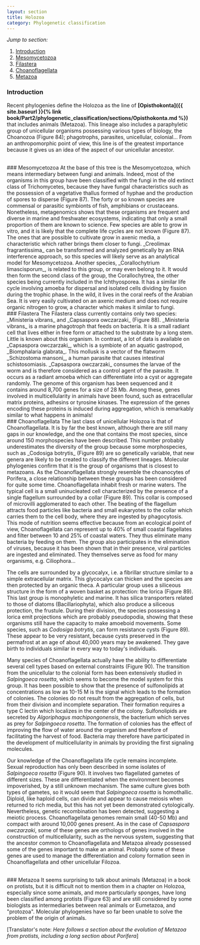 ```yaml
---
layout: section
title: Holozoa
category: Phylogenetic classification
---
```

_Jump to section:_
1. [Introduction](#introduction)
2. [Mesomycetozoa](#mesomycetozoa)
3. [Filastera](#filastera)
4. [Choanoflagellata](#choanoflagellata)
4. [Metazoa](#metazoa)

### Introduction
Recent phylogenies define the Holozoa as the line of **[Opisthokonta]({{ site.baseurl }}{% link book/Part2/phylogenetic_classification/sections/Opisthokonta.md %})** that includes animals (Metazoa). This lineage also includes a paraphyletic group of unicellular organisms possessing various types of biology, the Choanozoa (Figure 84); phagotrophs, parasites, unicellular, colonial... From an anthropomorphic point of view, this line is of the greatest importance because it gives us an idea of the aspect of our unicellular ancestor.

<br>
### Mesomycetozoa
At the base of this tree is the Mesomycetozoa, which means intermediary between fungi and animals. Indeed, most of the organisms in this group have been classified with the fungi in the old extinct class of Trichomycetes, because they have fungal characteristics such as the possession of a vegetative thallus formed of hyphae and the production of spores to disperse (Figure 87). The forty or so known species are commensal or parasitic symbionts of fish, amphibians or crustaceans. Nonetheless, metagenomics shows that these organisms are frequent and diverse in marine and freshwater ecosystems, indicating that only a small proportion of them are known to science. Few species are able to grow in vitro, and it is likely that the complete life cycles are not known (Figure 87). The ones that are possible to cultivate grow in axenic media, a characteristic which rather brings them closer to fungi. _Creolimax fragrantissima_ can be transformed and analyzed genetically by an RNA interference approach, so this species will likely serve as an analytical model for Mesomycetozoa. Another species, _Corallochytrium limascisporum_, is related to this group, or may even belong to it. It would then form the second class of the group, the Corallochytrea, the other species being currently included in the Ichthyosporea. It has a similar life cycle involving amoeba for dispersal and isolated cells dividing by fission during the trophic phase. In the wild, it lives in the coral reefs of the Arabian Sea. It is very easily cultivated on an axenic medium and does not require organic nitrogen to grow, a character which makes it similar to fungi.

<br>
### Filastera
The Filastera class currently contains only two species: _Ministeria vibrans_ and _Capsaspora owczarzaki_ (Figure 88). _Ministeria vibrans_ is a marine phagotroph that feeds on bacteria. It is a small radiant cell that lives either in free form or attached to the substrate by a long stem. Little is known about this organism. In contrast, a lot of data is available on _Capsaspora owczarzaki_, which is a symbiote of an aquatic gastropod, _Biomphalaria glabrata_. This mollusk is a vector of the flatworm _Schizostoma mansoni_, a human parasite that causes intestinal schistosomiasis. _Capsaspora owczarzaki_ consumes the larvae of the worm and is therefore considered as a control agent of the parasite. It occurs as a radiant amoeba which can differentiate into a cyst or aggregate randomly. The genome of this organism has been sequenced and it contains around 8,700 genes for a size of 28 Mb. Among these, genes involved in multicellularity in animals have been found, such as extracellular matrix proteins, adhesins or tyrosine kinases. The expression of the genes encoding these proteins is induced during aggregation, which is remarkably similar to what happens in animals!

<br>
### Choanoflagellata
The last class of unicellular Holozoa is that of Choanoflagellata. It is by far the best known, although there are still many gaps in our knowledge, and the one that contains the most species, since around 150 morphospecies have been described. This number probably underestimates the diversity of the group because some morphospecies, such as _Codosiga botrytis_ (Figure 89) are so genetically variable, that new genera are likely to be created to classify the different lineages. Molecular phylogenies confirm that it is the group of organisms that is closest to metazoans. As the Choanoflagellata strongly resemble the choanocytes of Porifera, a close relationship between these groups has been considered for quite some time. Choanoflagellata inhabit fresh or marine waters. The typical cell is a small uninucleated cell characterized by the presence of a single flagellum surrounded by a collar (Figure 89). This collar is composed of microvilli agglomerated to each other. The beating of the flagellum attracts food particles like bacteria and small eukaryotes to the collar which carries them to the cell body, where they are ingested by phagocytosis. This mode of nutrition seems effective because from an ecological point of view, Choanoflagellata can represent up to 40% of small coastal flagellates and filter between 10 and 25% of coastal waters. They thus eliminate many bacteria by feeding on them. The group also participates in the elimination of viruses, because it has been shown that in their presence, viral particles are ingested and eliminated. They themselves serve as food for many organisms, e.g. Ciliophora...

The cells are surrounded by a glycocalyx, i.e. a fibrillar structure similar to a simple extracellular matrix. This glycocalyx can thicken and the species are then protected by an organic theca. A particular group uses a siliceous structure in the form of a woven basket as protection: the lorica (Figure 89). This last group is monophyletic and marine. It has silica transporters related to those of diatoms (Bacillariophyta), which also produce a siliceous protection, the frustule. During their division, the species possessing a lorica emit projections which are probably pseudopodia, showing that these organisms still have the capacity to make amoeboid movements. Some species, such as _Codosiga botrytis_, can form resistance cysts (Figure 89). These appear to be very resistant, because cysts preserved in the permafrost at an age of about 40,000 years may be awakened. They gave birth to individuals similar in every way to today's individuals.

Many species of Choanoflagellata actually have the ability to differentiate several cell types based on external constraints (Figure 90). The transition from the unicellular to the colonial form has been extensively studied in _Salpingoeca rosetta_, which seems to become the model system for this group. It has been possible to show that the presence of sulfonolipids at concentrations as low as 10-15 M is the signal which leads to the formation of colonies. The colonies do not result from the aggregation of cells, but from their division and incomplete separation. Their formation requires a type C lectin which localizes in the center of the colony. Sulfonolipids are secreted by _Algoriphagus machipongonensis_, the bacterium which serves as prey for _Salpingoeca rosetta_. The formation of colonies has the effect of improving the flow of water around the organism and therefore of facilitating the harvest of food. Bacteria may therefore have participated in the development of multicellularity in animals by providing the first signaling molecules.

Our knowledge of the Choanoflagellata life cycle remains incomplete. Sexual reproduction has only been described in some isolates of _Salpingoeca rosetta_ (Figure 90). It involves two flagellated gametes of different sizes. These are differentiated when the environment becomes impoverished, by a still unknown mechanism. The same culture gives both types of gametes, so it would seem that _Salpingoeca rosetta_ is homothallic. Diploid, like haploid cells, can divide and appear to cause meiosis when returned to rich media, but this has not yet been demonstrated cytologically. Nevertheless, genetic recombination has been detected, suggesting a meiotic process. Choanoflagellata genomes remain small (40-50 Mb) and compact with around 10,000 genes present. As in the case of _Capsaspora owczarzaki_, some of these genes are orthologs of genes involved in the construction of multicellularity, such as the nervous system, suggesting that the ancestor common to Choanoflagellata and Metazoa already possessed some of the genes important to make an animal. Probably some of these genes are used to manage the differentiation and colony formation seen in Choanoflagellata and other unicellular Filozoa.

<br>
### Metazoa
It seems surprising to talk about animals (Metazoa) in a book on protists, but it is difficult not to mention them in a chapter on Holozoa, especially since some animals, and more particularly sponges, have long been classified among protists (Figure 63) and are still considered by some biologists as intermediaries between real animals or Eumetazoa, and "protozoa". Molecular phylogenies have so far been unable to solve the problem of the origin of animals.

[Translator's note: _Here follows a section about the evolution of Metazoa from protists, including a long section about Porifera_]
